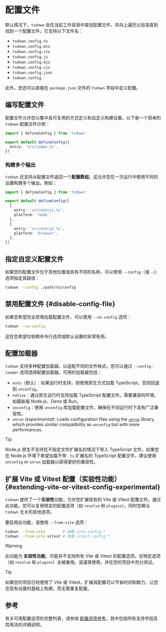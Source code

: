 # 配置文件

默认情况下，`tsdown` 会在当前工作目录中查找配置文件，并向上遍历父目录直到找到一个配置文件。它支持以下文件名：

- `tsdown.config.ts`
- `tsdown.config.mts`
- `tsdown.config.cts`
- `tsdown.config.js`
- `tsdown.config.mjs`
- `tsdown.config.cjs`
- `tsdown.config.json`
- `tsdown.config`

此外，您还可以直接在 `package.json` 文件的 `tsdown` 字段中定义配置。

## 编写配置文件

配置文件允许您以集中且可复用的方式定义和自定义构建设置。以下是一个简单的 `tsdown` 配置文件示例：

```ts [tsdown.config.ts]
import { defineConfig } from 'tsdown'

export default defineConfig({
  entry: 'src/index.ts',
})
```

### 构建多个输出

`tsdown` 还支持从配置文件返回一个**配置数组**。这允许您在一次运行中使用不同的设置构建多个输出。例如：

```ts [tsdown.config.ts]
import { defineConfig } from 'tsdown'

export default defineConfig([
  {
    entry: 'src/entry1.ts',
    platform: 'node',
  },
  {
    entry: 'src/entry2.ts',
    platform: 'browser',
  },
])
```

## 指定自定义配置文件

如果您的配置文件位于其他位置或具有不同的名称，可以使用 `--config`（或 `-c`）选项指定其路径：

```bash
tsdown --config ./path/to/config
```

## 禁用配置文件 {#disable-config-file}

如果您希望完全禁用加载配置文件，可以使用 `--no-config` 选项：

```bash
tsdown --no-config
```

这在您希望仅依赖命令行选项或默认设置时非常有用。

## 配置加载器

`tsdown` 支持多种配置加载器，以适配不同的文件格式。您可以通过 `--config-loader` 选项选择配置加载器。可用的加载器包括：

- `auto`（默认）：如果运行时支持，则使用原生方式加载 TypeScript，否则回退到 `unconfig`。
- `native`：通过原生运行时支持加载 TypeScript 配置文件。需要兼容的环境，如最新版 Node.js、Deno 或 Bun。
- `unconfig`：使用 `unconfig` 库加载配置文件，确保在不同运行时下具有广泛兼容性。
- `unrun` _(experimental)_: Loads configuration files using the [`unrun`](https://gugustinette.github.io/unrun/) library, which provides similar compatibility as `unconfig` but with more performances.

> [!TIP]
> Node.js 原生不支持在不指定文件扩展名的情况下导入 TypeScript 文件。如果您在 Node.js 环境下希望加载不带 `.ts` 扩展名的 TypeScript 配置文件，建议使用 `unconfig` or `unrun` 加载器以获得更好的兼容性。

## 扩展 Vite 或 Vitest 配置（实验性功能）{#extending-vite-or-vitest-config-experimental}

`tsdown` 提供了一个**实验性**功能，允许您扩展现有的 Vite 或 Vitest 配置文件。通过此功能，您可以复用特定的配置选项（如 `resolve` 和 `plugins`），同时忽略与 `tsdown` 无关的其他选项。

要启用此功能，请使用 `--from-vite` 选项：

```bash
tsdown --from-vite        # 加载 vite.config.*
tsdown --from-vite vitest # 加载 vitest.config.*
```

> [!WARNING]
> 此功能为 **实验性功能**，可能并不支持所有 Vite 或 Vitest 的配置选项。仅特定选项（如 `resolve` 和 `plugins`）会被重用。请谨慎使用，并在您的项目中充分测试。

> [!TIP]
> 如果您的项目已经使用了 Vite 或 Vitest，扩展其配置可以节省时间和精力，让您在现有设置的基础上构建，而无需重复配置。

## 参考

有关可用配置选项的完整列表，请参阅 [配置选项参考](../reference/api/Interface.Options.md)。其中包括所有支持字段及其用法的详细说明。
